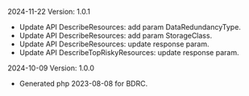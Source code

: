 2024-11-22 Version: 1.0.1
- Update API DescribeResources: add param DataRedundancyType.
- Update API DescribeResources: add param StorageClass.
- Update API DescribeResources: update response param.
- Update API DescribeTopRiskyResources: update response param.


2024-10-09 Version: 1.0.0
- Generated php 2023-08-08 for BDRC.

